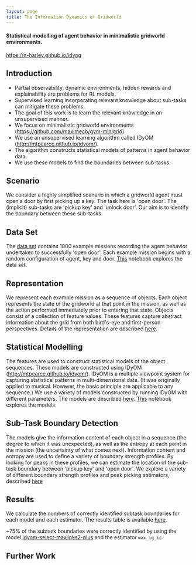```yaml
---
layout: page
title: The Information Dynamics of Gridworld
---
```


#### Statistical modelling of agent behavior in minimalistic gridworld environments.  

<https://n-harley.github.io/idyog>

## Introduction

- Partial observability, dynamic environments, hidden rewards and explainability are problems for RL models. 
- Supervised learning incorporating relevant knowledge about sub-tasks can mitigate these problems.
- The goal of this work is to learn the relevant knowledge in an unsupervised manner.
- We focus on minimalistic gridworld environments (<https://github.com/maximecb/gym-minigrid>).
- We use an unsupervised learning algorithm called IDyOM (<http://mtpearce.github.io/idyom/>).
- The algorithm constructs statistical models of patterns in agent behavior data.
- We use these models to find the boundaries between sub-tasks.

## Scenario

We consider a highly simplified scenario in which a gridworld agent must open a door by first picking up a key. The task here is 'open door'. The (implicit) sub-tasks are 'pickup key' and 'unlock door'. Our aim is to identify the boundary between these sub-tasks.

## Data Set

The [data set](dataset.pkl) contains 1000 example missions recording the agent behavior undertaken to successfully 'open door'. Each example mission begins with a random configuration of agent, key and door. [This](https://nbviewer.jupyter.org/github/n-harley/idyog/blob/main/dataset-explorer.ipynb) notebook explores the data set. 

## Representation

We represent each example mission as a sequence of objects. Each object represents the state of the gridworld at that point in the mission, as well as the action performed immediately prior to entering that state. Objects consist of a collection of feature values. These features capture abstract information about the grid from both bird's-eye and first-person perspectives. Details of the representation are described [here](./representation.md).

## Statistical Modelling

The features are used to construct statistical models of the object sequences. These models are constructed using IDyOM (<http://mtpearce.github.io/idyom/>). IDyOM is a multiple viewpoint system for capturing statistical patterns in multi-dimensional data. (It was originally applied to musical. However, the basic principle are applicable to any sequence.) We use a variety of models constructed by running IDyOM with different parameters. The models are described [here](./models.md). [This](https://nbviewer.jupyter.org/github/n-harley/idyog/blob/main/model-explorer.ipynb) notebook explores the models.

## Sub-Task Boundary Detection

The models give the information content of each object in a sequence (the degree to which it was unexpected), as well as the entropy at each point in the mission (the uncertainty of what comes next). Information content and entropy are used to define a variety of boundary strength profiles. By looking for peaks in these profiles, we can estimate the location of the sub-task boundary between 'pickup key' and 'open door'. We explore a variety of different boundary strength profiles and peak picking estimators, described [here](./subtask-detection.md)

## Results 

We calculate the numbers of correctly identified subtask boundaries for each model and each estimator. The results table is available [here](https://nbviewer.jupyter.org/github/n-harley/idyog/blob/main/subtask-detection.ipynb).

~75% of the subtask boundaries were correctly identified by using the model [idyom-select-maxlinks2-plus](/models.html#idyom-select-maxlinks2-plus) and the estimator `max_ig_ic`.

## Further Work

